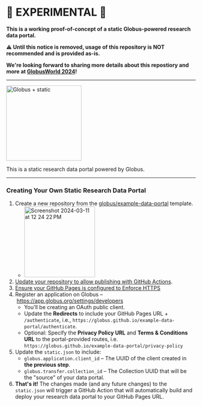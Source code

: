 # 🧪 EXPERIMENTAL 🧪

**This is a working proof-of-concept of a static Globus-powered research data portal.**

**⚠️ Until this notice is removed, usage of this repository is NOT recommended and is provided as-is.**

**We're looking forward to sharing more details about this repostiory and more at [GlobusWorld 2024](https://www.globusworld.org/)!**


----

<img src="https://github.com/globus/example-data-portal/assets/694253/29723bc0-d692-47d5-bdc3-2625d3712cf3" height="200px" alt="Globus + static" />

This is a static research data portal powered by Globus.

----

### Creating Your Own Static Research Data Portal

1. Create a new repository from the [globus/example-data-portal](https://github.com/globus/example-data-portal) template.
   * <img width="188" alt="Screenshot 2024-03-11 at 12 24 22 PM" src="https://github.com/globus/example-data-portal/assets/694253/abffa5a5-86c8-47d9-be4b-f249d34505ab">
1. [Update your repository to allow publishing with GitHub Actions](https://docs.github.com/en/pages/getting-started-with-github-pages/configuring-a-publishing-source-for-your-github-pages-site#publishing-with-a-custom-github-actions-workflow).
1. [Ensure your GitHub Pages is configured to Enforce HTTPS](https://docs.github.com/en/pages/getting-started-with-github-pages/securing-your-github-pages-site-with-https)
1. Register an application on Globus – https://app.globus.org/settings/developers
   * You'll be creating an OAuth public client.
   * Update the **Redirects** to include your GitHub Pages URL + `/authenticate`, i.e., `https://globus.github.io/example-data-portal/authenticate`.
   * Optional: Specify the **Privacy Policy URL** and **Terms & Conditions URL** to the portal-provided routes, i.e. `https://globus.github.io/example-data-portal/privacy-policy`
1. Update the `static.json` to include:
   * `globus.application.client_id` – The UUID of the client created in **the previous step**.
   * `globus.transfer.collection_id` – The Collection UUID that will be the "source" of your data portal.
1. **That's it!** The changes made (and any future changes) to the `static.json` will trigger a GitHub Action that will automatically build and deploy your research data portal to your GitHub Pages URL.

